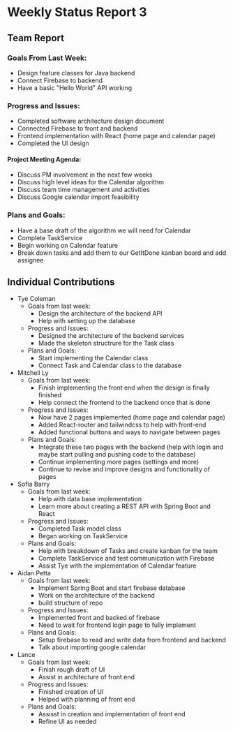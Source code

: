 # Weekly Status Report 3

## Team Report

### Goals From Last Week:
* Design feature classes for Java backend
* Connect Firebase to backend
* Have a basic "Hello World" API working

### Progress and Issues:
* Completed software architecture design document 
* Connected Firebase to front and backend
* Frontend implementation with React (home page and calendar page)
* Completed the UI design

#### Project Meeting Agenda:
* Discuss PM involvement in the next few weeks 
* Discuss high level ideas for the Calendar algorithm 
* Discuss team time management and activities
* Discuss Google calendar import feasibility

### Plans and Goals:
* Have a base draft of the algorithm we will need for Calendar
* Complete TaskService
* Begin working on Calendar feature
* Break down tasks and add them to our GetItDone kanban board and add assignee


## Individual Contributions

* Tye Coleman
  * Goals from last week:
     - Design the architecture of the backend API
     - Help with setting up the database 
  * Progress and Issues:
     - Designed the architecture of the backend services
     - Made the skeleton structrure for the Task class 
  * Plans and Goals:
     - Start implementing the Calendar class
     - Connect Task and Calendar class to the database
* Mitchell Ly
    * Goals from last week:
      - Finish implementing the front end when the design is finally finished
      - Help connect the frontend to the backend once that is done
    * Progress and Issues: 
      * Now have 2 pages implemented (home page and calendar page)
      * Added React-router and tailwindcss to help with front-end 
      * Added functional buttons and ways to navigate between pages 
    * Plans and Goals: 
      * Integrate these two pages with the backend (help with login and maybe start pulling and pushing code to the database)
      * Continue implementing more pages (settings and more)
      * Continue to revise and improve designs and functionality of pages
* Sofia Barry
    * Goals from last week:
      - Help with data base implementation
      - Learn more about creating a REST API with Spring Boot and React 
    * Progress and Issues:
      - Completed Task model class
      - Began working on TaskService
    * Plans and Goals:
      - Help with breakdown of Tasks and create kanban for the team
      - Complete TaskService and test communication with Firebase
      - Assist Tye with the implementation of Calendar feature 
* Aidan Petta
    * Goals from last week:
      - Implement Spring Boot and start firebase database
      - Work on the architecture of the backend
      - build structure of repo
    * Progress and Issues:
      - Implemented front and backed of firebase
      - Need to wait for frontend login page to fully implement
    * Plans and Goals: 
      - Setup firebase to read and write data from frontend and backend
      - Talk about importing google calendar 
* Lance
    * Goals from last week:
      - Finish rough draft of UI
      - Assist in architecture of front end
    * Progress and Issues:
      - Finished creation of UI
      - Helped with planning of front end
    * Plans and Goals:
      - Assisst in creation and implementation of front end
      - Refine UI as needed
